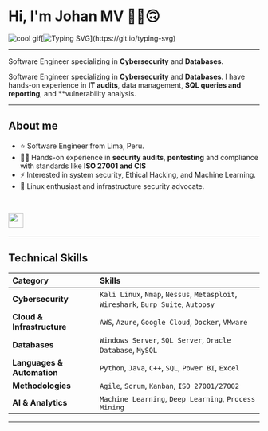 # Hi, I'm Johan MV ✌🏻🙃 

![cool gif](https://github.githubassets.com/images/mona-whisper.gif)[![Typing SVG](https://readme-typing-svg.herokuapp.com?font=Fira+Code&pause=1000&width=435&lines=I'm+Cybersecurity+Professional+.+.+.)](https://git.io/typing-svg)

---
Software Engineer specializing in **Cybersecurity** and **Databases**.

Software Engineer specializing in **Cybersecurity** and **Databases**. I have hands-on experience in **IT audits**, data management, **SQL queries and reporting**, and **vulnerability analysis.

---

## About me

- ⭐ Software Engineer from Lima, Peru.
- 🧑‍💻 Hands-on experience in **security audits**, **pentesting** and compliance with standards like **ISO 27001 and CIS**
- ⚡ Interested in system security, Ethical Hacking, and Machine Learning.
- 🐧 Linux enthusiast and infrastructure security advocate.
<br>
<p>
<a href="https://www.linkedin.com/in/johan-mv/"><img src="https://img.shields.io/badge/Linkedin-%231572B6.svg?style=for-the-badge&logo=Linkedin&logoColor=white" style="margin-bottom: 4px;" height="30px" target="_blank"></a>
</p>

---
## Technical Skills

| **Category** | **Skills** |
| :--- | :--- |
| **Cybersecurity** | `Kali Linux`, `Nmap`, `Nessus`, `Metasploit`, `Wireshark`, `Burp Suite`, `Autopsy` |
| **Cloud & Infrastructure** | `AWS`, `Azure`, `Google Cloud`, `Docker`, `VMware` |
| **Databases** | `Windows Server`, `SQL Server`, `Oracle Database`, `MySQL` |
| **Languages & Automation** | `Python`, `Java`, `C++`, `SQL`, `Power BI`, `Excel` |
| **Methodologies** | `Agile`, `Scrum`, `Kanban`, `ISO 27001/27002` |
| **AI & Analytics** | `Machine Learning`, `Deep Learning`, `Process Mining` |

---
